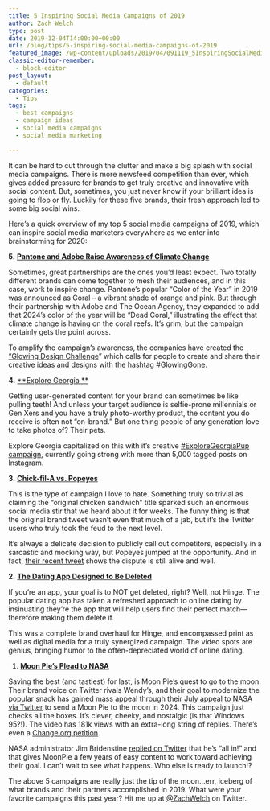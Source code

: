 ```yaml
---
title: 5 Inspiring Social Media Campaigns of 2019
author: Zach Welch
type: post
date: 2019-12-04T14:00:00+00:00
url: /blog/tips/5-inspiring-social-media-campaigns-of-2019
featured_image: /wp-content/uploads/2019/04/091119_5InspiringSocialMediaCampaignsfrom2019_BG.jpg
classic-editor-remember:
  - block-editor
post_layout:
  - default
categories:
  - Tips
tags:
  - best campaigns
  - campaign ideas
  - social media campaigns
  - social media marketing

---
```

It can be hard to cut through the clutter and make a big splash with social media campaigns. There is more newsfeed competition than ever, which gives added pressure for brands to get truly creative and innovative with social content. But, sometimes, you just never know if your brilliant idea is going to flop or fly. Luckily for these five brands, their fresh approach led to some big social wins. 

Here’s a quick overview of my top 5 social media campaigns of 2019, which can inspire social media marketers everywhere as we enter into brainstorming for 2020:

**5.** [**Pantone and Adobe Raise Awareness of Climate Change**][1]

Sometimes, great partnerships are the ones you’d least expect. Two totally different brands can come together to mesh their audiences, and in this case, work to inspire change. Pantone’s popular “Color of the Year” in 2019 was announced as Coral – a vibrant shade of orange and pink. But through their partnership with Adobe and The Ocean Agency, they expanded to add that 2024’s color of the year will be “Dead Coral,” illustrating the effect that climate change is having on the coral reefs. It’s grim, but the campaign certainly gets the point across. 

To amplify the campaign’s awareness, the companies have created the [“Glowing Design Challenge][2]” which calls for people to create and share their creative ideas and designs with the hashtag #GlowingGone.

**4.** [**Explore Georgia **][3]

Getting user-generated content for your brand can sometimes be like pulling teeth! And unless your target audience is selfie-prone millennials or Gen Xers and you have a truly photo-worthy product, the content you do receive is often not “on-brand.” But one thing people of any generation love to take photos of? Their pets. 

Explore Georgia capitalized on this with it’s creative [#ExploreGeorgiaPup campaign][4], currently going strong with more than 5,000 tagged posts on Instagram. 

**3.** [**Chick-fil-A vs. Popeyes**][5]

This is the type of campaign I love to hate. Something truly so trivial as claiming the “original chicken sandwich” title sparked such an enormous social media stir that we heard about it for weeks. The funny thing is that the original brand tweet wasn’t even that much of a jab, but it’s the Twitter users who truly took the feud to the next level. 

It’s always a delicate decision to publicly call out competitors, especially in a sarcastic and mocking way, but Popeyes jumped at the opportunity. And in fact, [their recent tweet][6] shows the dispute is still alive and well.

**2.** [**The Dating App Designed to Be Deleted**][7]

If you’re an app, your goal is to NOT get deleted, right? Well, not Hinge. The popular dating app has taken a refreshed approach to online dating by insinuating they’re the app that will help users find their perfect match—therefore making them delete it. 

This was a complete brand overhaul for Hinge, and encompassed print as well as digital media for a truly synergized campaign. The video spots are genius, bringing humor to the often-depreciated world of online dating.

  1. **[Moon Pie’s Plead to NASA][8]**

Saving the best (and tastiest) for last, is Moon Pie’s quest to go to the moon. Their brand voice on Twitter rivals Wendy’s, and their goal to modernize the popular snack has gained mass appeal through their [July appeal to NASA via Twitter][9] to send a Moon Pie to the moon in 2024. This campaign just checks all the boxes. It’s clever, cheeky, and nostalgic (is that Windows 95?!). The video has 181k views with an extra-long string of replies. There’s even a [Change.org petition][10].

NASA administrator Jim Bridenstine [replied on Twitter][11] that he’s “all in!” and that gives MoonPie a few years of easy content to work toward achieving their goal. I can’t wait to see what happens. Who else is ready to launch!?

The above 5 campaigns are really just the tip of the moon&#8230;err, iceberg of what brands and their partners accomplished in 2019. What were your favorite campaigns this past year? Hit me up at [@ZachWelch][12] on Twitter.

 [1]: https://www.adweek.com/creativity/pantone-and-adobe-created-a-color-line-based-on-how-coral-is-reacting-to-climate-change/
 [2]: https://www.glowing.org/
 [3]: https://www.instagram.com/exploregeorgia/?hl=en
 [4]: https://www.instagram.com/explore/tags/exploregeorgiapup/?hl=en
 [5]: https://consent.yahoo.com/collectConsent?sessionId=1_cc-session_2696a59d-9f36-477a-98da-9ea8c9d3e536&lang=en-gb&inline=false
 [6]: https://twitter.com/PopeyesChicken/status/1197587478036697090?ref_src=twsrc%5Etfw%7Ctwcamp%5Etweetembed%7Ctwterm%5E1197587478036697090&ref_url=http%3A%2F%2Fwww.businessinsider.com%2Fpopeyes-tweets-shade-at-chick-fil-a-original-chicken-sandwich-2019-11
 [7]: https://adage.com/creativity/work/hinge-dating-app-designed-be-deleted/2190756
 [8]: https://www.cnet.com/news/nasa-leader-is-cool-with-sending-a-moonpie-to-the-moon/
 [9]: https://twitter.com/MoonPie/status/1146536404807278594?s=20
 [10]: https://www.change.org/p/nasa-put-a-moonpie-on-the-moon-a19c9e40-7126-4be7-8250-c97af70bb6ba?recruiter=975522442&utm_source=share_petition&utm_medium=copylink&utm_campaign=share_petition
 [11]: https://twitter.com/JimBridenstine/status/1147169272696856577?ref_src=twsrc%5Etfw%7Ctwcamp%5Etweetembed%7Ctwterm%5E1147169272696856577&ref_url=https%3A%2F%2Fwww.cnet.com%2Fnews%2Fnasa-leader-is-cool-with-sending-a-moonpie-to-the-moon%2F
 [12]: https://twitter.com/zachwelch